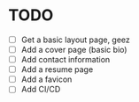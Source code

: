 # TODO

- [ ] Get a basic layout page, geez
- [ ] Add a cover page (basic bio)
- [ ] Add contact information
- [ ] Add a resume page
- [ ] Add a favicon
- [ ] Add CI/CD